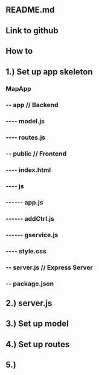 ## README.md

## Link to github

## How to
## 1.) Set up app skeleton
### MapApp
### -- app // Backend
### ---- model.js
### ---- routes.js

### -- public // Frontend
### ---- index.html
### ---- js
### ------ app.js
### ------ addCtrl.js
### ------ gservice.js
### ---- style.css

### -- server.js // Express Server
### -- package.json

## 2.) server.js
## 3.) Set up model
## 4.) Set up routes
## 5.)
